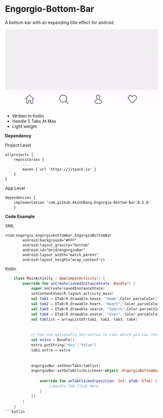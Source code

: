 # Engorgio-Bottom-Bar
A bottom bar with an expanding title effect for android


![alt text](https://raw.githubusercontent.com/AkashBang/Engorgio-Bottom-Bar/master/images/demo_gif.gif)



- Written In Kotlin
- Handle 5 Tabs At Max
- Light weight




**Dependency**

Project Level

	allprojects {
		repositories {
			...
			maven { url 'https://jitpack.io' }
		}
	}


App Level

	dependencies {
		implementation 'com.github.AkashBang:Engorgio-Bottom-Bar:0.1.0'
		}


**Code Example**

XML

	<com.engorgio.engorgiobottombar.EngorgioBottomBar
            android:background="#FFF"
            android:layout_gravity="bottom"
            android:id="@+id/engorgioBar"
            android:layout_width="match_parent"
            android:layout_height="wrap_content"/>


Kotlin
```kotlin
	class MainActivity : AppCompatActivity() {
    	override fun onCreate(savedInstanceState: Bundle?) {
			super.onCreate(savedInstanceState)
			setContentView(R.layout.activity_main)
			val tab1 = ETab(R.drawable.house, "Home",Color.parseColor("#b69bfc"))
			val tab2 = ETab(R.drawable.heart, "Heart", Color.parseColor("#f963d1"))
			val tab3 = ETab(R.drawable.search, "Search",Color.parseColor("#fcbd4c"))
			val tab4 = ETab(R.drawable.avatar, "User", Color.parseColor("#4adcfd"))
			val tablist = arrayListOf(tab1, tab2, tab3, tab4)


			// You can optionally set extras to tabs which you can retrieve back on the tab clicked callback 
			val extra = Bundle()
			extra.putString("Key","Value")
			tab1.extra = extra


			engorgioBar.setUserTabs(tablist)
			engorgioBar.setOnTabClickListener(object :EngorgioBottomBar.OnTabClickListener{

				override fun onTabClicked(position: Int, eTab: ETab) {
					//Handle Tab Click Here
				}
			})
		}
	}
```kotlin

